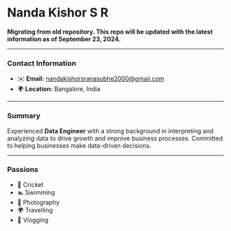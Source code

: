 # Nanda Kishor S R

**Migrating from old repository. This repo will be updated with the latest information as of September 23, 2024.**

---

### Contact Information
- ✉️ **Email:** [nandakishorsranasubhe2000@gmail.com](mailto:nandakishorsranasubhe2000@gmail.com)
- 🌍 **Location:** Bangalore, India

---

### Summary
Experienced **Data Engineer** with a strong background in interpreting and analyzing data to drive growth and improve business processes. Committed to helping businesses make data-driven decisions.

---

### Passions
- 🏏 Cricket
- 🏊 Swimming
- 📸 Photography
- 🌍 Travelling
- 🎥 Vlogging

